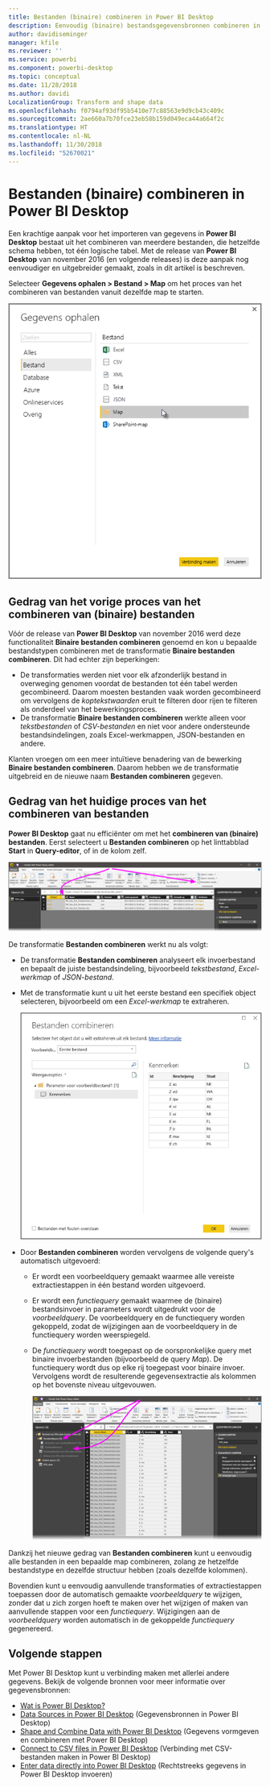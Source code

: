 ```yaml
---
title: Bestanden (binaire) combineren in Power BI Desktop
description: Eenvoudig (binaire) bestandsgegevensbronnen combineren in Power BI Desktop
author: davidiseminger
manager: kfile
ms.reviewer: ''
ms.service: powerbi
ms.component: powerbi-desktop
ms.topic: conceptual
ms.date: 11/28/2018
ms.author: davidi
LocalizationGroup: Transform and shape data
ms.openlocfilehash: f0794af93df95b5410e77c88563e9d9cb43c409c
ms.sourcegitcommit: 2ae660a7b70fce23eb58b159d049eca44a664f2c
ms.translationtype: HT
ms.contentlocale: nl-NL
ms.lasthandoff: 11/30/2018
ms.locfileid: "52670021"
---
```

# <a name="combine-files-binaries-in-power-bi-desktop"></a>Bestanden (binaire) combineren in Power BI Desktop
Een krachtige aanpak voor het importeren van gegevens in **Power BI Desktop** bestaat uit het combineren van meerdere bestanden, die hetzelfde schema hebben, tot één logische tabel. Met de release van **Power BI Desktop** van november 2016 (en volgende releases) is deze aanpak nog eenvoudiger en uitgebreider gemaakt, zoals in dit artikel is beschreven.

Selecteer **Gegevens ophalen > Bestand > Map** om het proces van het combineren van bestanden vanuit dezelfde map te starten.

![](media/desktop-combine-binaries/combine-binaries_1.png)

## <a name="previous-combine-files-binaries-behavior"></a>Gedrag van het vorige proces van het combineren van (binaire) bestanden
Vóór de release van **Power BI Desktop** van november 2016 werd deze functionaliteit **Binaire bestanden combineren** genoemd en kon u bepaalde bestandstypen combineren met de transformatie **Binaire bestanden combineren**. Dit had echter zijn beperkingen:

* De transformaties werden niet voor elk afzonderlijk bestand in overweging genomen voordat de bestanden tot één tabel werden gecombineerd. Daarom moesten bestanden vaak worden gecombineerd om vervolgens de *koptekstwaarden* eruit te filteren door rijen te filteren als onderdeel van het bewerkingsproces.
* De transformatie **Binaire bestanden combineren** werkte alleen voor *tekstbestanden* of *CSV-bestanden* en niet voor andere ondersteunde bestandsindelingen, zoals Excel-werkmappen, JSON-bestanden en andere.

Klanten vroegen om een meer intuïtieve benadering van de bewerking **Binaire bestanden combineren**. Daarom hebben we de transformatie uitgebreid en de nieuwe naam **Bestanden combineren** gegeven.

## <a name="current-combine-files-behavior"></a>Gedrag van het huidige proces van het combineren van bestanden
**Power BI Desktop** gaat nu efficiënter om met het **combineren van (binaire) bestanden**. Eerst selecteert u **Bestanden combineren** op het linttabblad **Start** in **Query-editor**, of in de kolom zelf.

![](media/desktop-combine-binaries/combine-binaries_2a.png)

De transformatie **Bestanden combineren** werkt nu als volgt:

* De transformatie **Bestanden combineren** analyseert elk invoerbestand en bepaalt de juiste bestandsindeling, bijvoorbeeld *tekstbestand*, *Excel-werkmap* of *JSON-bestand*.
* Met de transformatie kunt u uit het eerste bestand een specifiek object selecteren, bijvoorbeeld om een *Excel-werkmap* te extraheren.
  
  ![](media/desktop-combine-binaries/combine-binaries_3.png)
* Door **Bestanden combineren** worden vervolgens de volgende query's automatisch uitgevoerd:
  
  * Er wordt een voorbeeldquery gemaakt waarmee alle vereiste extractiestappen in één bestand worden uitgevoerd.
  * Er wordt een *functiequery* gemaakt waarmee de (binaire) bestandsinvoer in parameters wordt uitgedrukt voor de *voorbeeldquery*. De voorbeeldquery en de functiequery worden gekoppeld, zodat de wijzigingen aan de voorbeeldquery in de functiequery worden weerspiegeld.
  * De *functiequery* wordt toegepast op de oorspronkelijke query met binaire invoerbestanden (bijvoorbeeld de query *Map*). De functiequery wordt dus op elke rij toegepast voor binaire invoer. Vervolgens wordt de resulterende gegevensextractie als kolommen op het bovenste niveau uitgevouwen.
    
    ![](media/desktop-combine-binaries/combine-binaries_4.png)

Dankzij het nieuwe gedrag van **Bestanden combineren** kunt u eenvoudig alle bestanden in een bepaalde map combineren, zolang ze hetzelfde bestandstype en dezelfde structuur hebben (zoals dezelfde kolommen).

Bovendien kunt u eenvoudig aanvullende transformaties of extractiestappen toepassen door de automatisch gemaakte *voorbeeldquery* te wijzigen, zonder dat u zich zorgen hoeft te maken over het wijzigen of maken van aanvullende stappen voor een *functiequery*. Wijzigingen aan de *voorbeeldquery* worden automatisch in de gekoppelde *functiequery* gegenereerd.

## <a name="next-steps"></a>Volgende stappen
Met Power BI Desktop kunt u verbinding maken met allerlei andere gegevens. Bekijk de volgende bronnen voor meer informatie over gegevensbronnen:

* [Wat is Power BI Desktop?](desktop-what-is-desktop.md)
* [Data Sources in Power BI Desktop](desktop-data-sources.md) (Gegevensbronnen in Power BI Desktop)
* [Shape and Combine Data with Power BI Desktop](desktop-shape-and-combine-data.md) (Gegevens vormgeven en combineren met Power BI Desktop)
* [Connect to CSV files in Power BI Desktop](desktop-connect-csv.md) (Verbinding met CSV-bestanden maken in Power BI Desktop)   
* [Enter data directly into Power BI Desktop](desktop-enter-data-directly-into-desktop.md) (Rechtstreeks gegevens in Power BI Desktop invoeren)   

